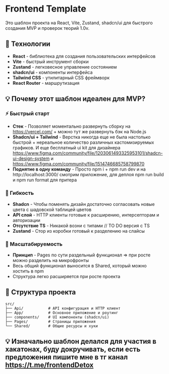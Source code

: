 # Frontend Template

Это шаблон проекта на React, Vite, Zustand, shadcn/ui для быстрого создания MVP и проверок теорий 1.0v.

## 🚀 Технологии

- **React** - библиотека для создания пользовательских интерфейсов
- **Vite** - быстрый инструмент сборки
- **Zustand** - легковесное управление состоянием
- **shadcn/ui** - компоненты интерфейса
- **Tailwind CSS** - утилитарный CSS фреймворк
- **React Router** - маршрутизация

## 💡 Почему этот шаблон идеален для MVP?

### ⚡ Быстрый старт

- **Стек** - Позволяет моментально развернуть сборку на https://vercel.com/ + можно тут же развернуть бэк на Node.js
- **Shadcn/ui + Tailwind** - Верстка никогда еще не была настолько быстрой + нереальное количество различных кастомизируемых графиков. И еще бесплатный ui kit для дизайнера https://www.figma.com/community/file/1203061493325953101/shadcn-ui-design-system и https://www.figma.com/community/file/1514746685758799870
- **Поднятие в одну команду** - Просто npm i + npm run dev и на http://localhost:3000/ смотрим приложение, для деплоя npm run build и npm run format для притера

### 🧩 Гибкость

- **Shadcn** - Чтобы поменять дизайн достаточно согласовать новые цвета с шадовской таблицей цветов
- **API слой** - HTTP клиенты готовые к расширению, интерсепторам и авторизации
- **Отсутствие TS** - Никакой возни с типами // TO DO версия с TS
- **Zustand** - Стор из коробки готовый к разделению на слайсы

### 🔄 Масштабируемость

- **Принцип** - Pages по сути раздельный функционал => при росте можно разделить на микрофронты
- Весь общий функционал выносится в Shared, который можно хостить в npm
- Структура легко расширяется при росте проекта

## 📁 Структура проекта

```
src/
├── Api/           # API конфигурация и HTTP клиент
├── App/           # Основное приложение и роутинг
├── components/    # UI компоненты (shadcn/ui)
├── Pages/         # Страницы приложения
└── Shared/        # Общие ресурсы и хуки
```

## 💡 Изначально шаблон делался для участия в хакатонах, буду докручивать, если есть предложения пишите мне в тг канал https://t.me/frontendDetox
